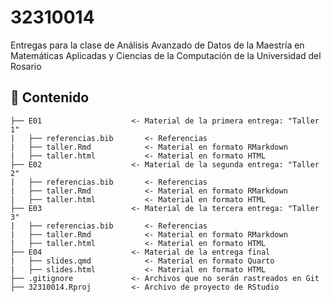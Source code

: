 # 32310014

Entregas para la clase de Análisis Avanzado de Datos de la Maestría en Matemáticas Aplicadas y Ciencias de la Computación de la Universidad del Rosario

## 📂 Contenido

```{}
├── E01                    <- Material de la primera entrega: "Taller 1"
|   ├── referencias.bib       <- Referencias
|   ├── taller.Rmd            <- Material en formato RMarkdown
|   ├── taller.html           <- Material en formato HTML
├── E02                    <- Material de la segunda entrega: "Taller 2"
|   ├── referencias.bib       <- Referencias
|   ├── taller.Rmd            <- Material en formato RMarkdown
|   ├── taller.html           <- Material en formato HTML
├── E03                    <- Material de la tercera entrega: "Taller 3"
|   ├── referencias.bib       <- Referencias
|   ├── taller.Rmd            <- Material en formato RMarkdown
|   ├── taller.html           <- Material en formato HTML
├── E04                    <- Material de la entrega final
|   ├── slides.qmd            <- Material en formato Quarto
|   ├── slides.html           <- Material en formato HTML
├── .gitignore             <- Archivos que no serán rastreados en Git
├── 32310014.Rproj         <- Archivo de proyecto de RStudio
```
